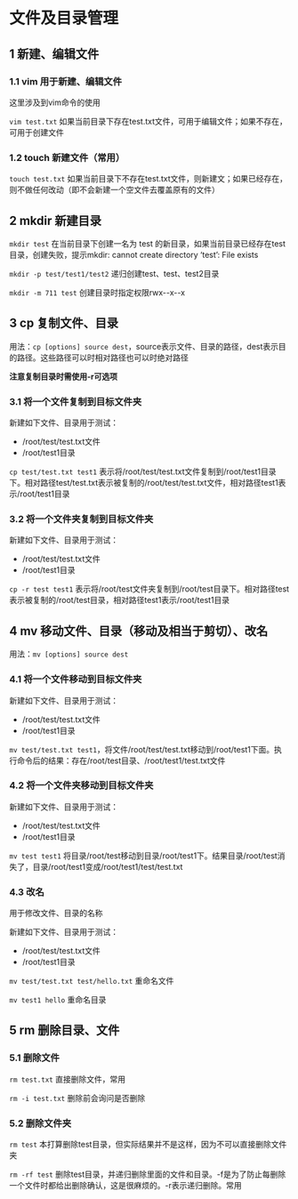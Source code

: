# 文件及目录管理

## 1 新建、编辑文件

### 1.1 vim 用于新建、编辑文件

这里涉及到vim命令的使用

`vim test.txt` 如果当前目录下存在test.txt文件，可用于编辑文件；如果不存在，可用于创建文件

### 1.2 touch 新建文件（常用）

`touch test.txt` 如果当前目录下不存在test.txt文件，则新建文；如果已经存在，则不做任何改动（即不会新建一个空文件去覆盖原有的文件）


## 2 mkdir 新建目录

`mkdir test` 在当前目录下创建一名为 test 的新目录，如果当前目录已经存在test目录，创建失败，提示mkdir: cannot create directory ‘test’: File exists

`mkdir -p test/test1/test2` 递归创建test、test、test2目录

`mkdir -m 711 test` 创建目录时指定权限rwx--x--x

## 3 cp 复制文件、目录

用法：`cp [options] source dest`，source表示文件、目录的路径，dest表示目的路径。这些路径可以时相对路径也可以时绝对路径

**注意复制目录时需使用-r可选项**

### 3.1 将一个文件复制到目标文件夹

新建如下文件、目录用于测试：

- /root/test/test.txt文件
- /root/test1目录

`cp test/test.txt test1` 表示将/root/test/test.txt文件复制到/root/test1目录下。相对路径test/test.txt表示被复制的/root/test/test.txt文件，相对路径test1表示/root/test1目录

### 3.2 将一个文件夹复制到目标文件夹

新建如下文件、目录用于测试：

- /root/test/test.txt文件
- /root/test1目录

`cp -r test test1` 表示将/root/test文件夹复制到/root/test目录下。相对路径test表示被复制的/root/test目录，相对路径test1表示/root/test1目录

## 4 mv 移动文件、目录（移动及相当于剪切）、改名

用法：`mv [options] source dest`

### 4.1 将一个文件移动到目标文件夹

新建如下文件、目录用于测试：

- /root/test/test.txt文件
- /root/test1目录

`mv test/test.txt test1`，将文件/root/test/test.txt移动到/root/test1下面。执行命令后的结果：存在/root/test目录、/root/test1/test.txt文件

### 4.2 将一个文件夹移动到目标文件夹

新建如下文件、目录用于测试：

- /root/test/test.txt文件
- /root/test1目录

`mv test test1` 将目录/root/test移动到目录/root/test1下。结果目录/root/test消失了，目录/root/test1变成/root/test1/test/test.txt

### 4.3 改名

用于修改文件、目录的名称

新建如下文件、目录用于测试：

- /root/test/test.txt文件
- /root/test1目录

`mv test/test.txt test/hello.txt` 重命名文件

`mv test1 hello` 重命名目录

## 5 rm 删除目录、文件

### 5.1 删除文件

`rm test.txt` 直接删除文件，常用

`rm -i test.txt` 删除前会询问是否删除

### 5.2 删除文件夹

`rm test` 本打算删除test目录，但实际结果并不是这样，因为不可以直接删除文件夹

`rm -rf test` 删除test目录，并递归删除里面的文件和目录。-f是为了防止每删除一个文件时都给出删除确认，这是很麻烦的。-r表示递归删除。常用


